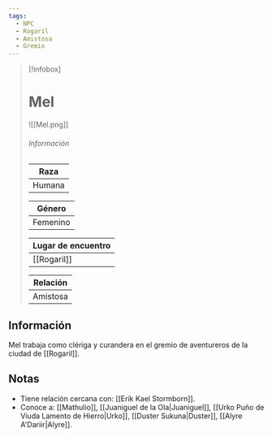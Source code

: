 ```yaml
---
tags:
  - NPC
  - Rogaril
  - Amistosa
  - Gremio
---
```


> [!infobox]
> # Mel
> ![[Mel.png]]
> ###### Información
> | Raza  |
> | ----- |
> |  Humana   |
> 
> | Género  |
> | ----- |
> |  Femenino   |
> 
> | Lugar de encuentro |
> | --------- | 
> | [[Rogaril]] | 
> 
> | Relación       |
> | ----------------- |
> | Amistosa |

## Información

Mel trabaja como clériga y curandera en el gremio de aventureros de la ciudad de [[Rogaril]].

## Notas

- Tiene relación cercana con: [[Erik Kael Stormborn]].
- Conoce a: [[Mathulio]], [[Juaniguel de la Ola|Juaniguel]], [[Urko Puño de Viuda Lamento de Hierro|Urko]], [[Duster Sukuna|Duster]], [[Alyre A'Dariir|Alyre]]. 
